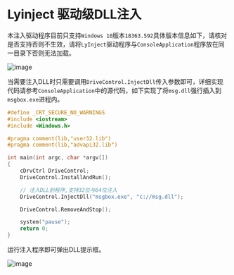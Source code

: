 # Lyinject 驱动级DLL注入

本注入驱动程序目前只支持`Windows 10`版本`18363.592`具体版本信息如下，请核对是否支持否则不生效，请将`LyInject`驱动程序与`ConsoleApplication`程序放在同一目录下否则无法加载。

![image](https://user-images.githubusercontent.com/52789403/201512472-bffb949b-9f31-40f5-b782-852236de88e7.png)

当需要注入DLL时只需要调用`DriveControl.InjectDll`传入参数即可，详细实现代码请参考`ConsoleApplication`中的源代码，如下实现了将`msg.dll`强行插入到`msgbox.exe`进程内。
```c
#define _CRT_SECURE_NO_WARNINGS
#include <iostream>
#include <Windows.h>

#pragma comment(lib,"user32.lib")
#pragma comment(lib,"advapi32.lib")

int main(int argc, char *argv[])
{
	cDrvCtrl DriveControl;
	DriveControl.InstallAndRun();

	// 注入DLL到程序,支持32位与64位注入
	DriveControl.InjectDll("msgbox.exe", "c://msg.dll");

	DriveControl.RemoveAndStop();

	system("pause");
	return 0;
}
```

运行注入程序即可弹出DLL提示框。

![image](https://user-images.githubusercontent.com/52789403/201512753-e6691ff7-f505-4c01-8e87-d97671977153.png)
